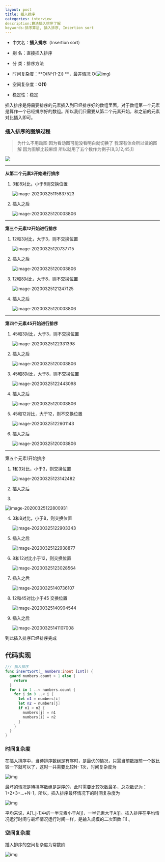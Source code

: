 ```yaml
---
layout: post
title: 插入排序
categories: interview
description:算法插入排序了解
keywords:排序算法, 插入排序, Insertion sort
---
```


- 中文名：**插入排序**（Insertion sort）
- 别  名：直接插入排序

- 分  类：排序方法
- 时间复杂度：**O(N^(1-2)) **，最差情况 O(![img](https://bkimg.cdn.bcebos.com/formula/c937d30f3cd06da1cd53133d8a3b4887.svg))
- 空间复杂度：**O(1)**
- 稳定性：稳定

插入排序是将需要排序的元素插入到已经排序好的数组里面，对于数组第一个元素是算作一个已经排序好的数组。所以我们只需要从第二个元素开始，和之前的元素对比插入即可。

### 插入排序的图解过程

> 为什么不用动图 因为看动图可能没看明白就切换了 我深有体会所以做的图解 
> 因为图解比较麻烦 所以就用了五个数作为例子[8,3,12,45,1]

![](https://raw.githubusercontent.com/joserccblog/uPic/upic/uPic/ME0jgt.jpg)

---

**从第二个元素3开始进行排序**

  1. 3和8对比，小于8则交换位置

     ![image-20200325115837523](https://raw.githubusercontent.com/joserccblog/uPic/upic/uPic/image-20200325115837523-20200325121530502.png)

  2. 插入之后

     ![image-20200325120003806](https://raw.githubusercontent.com/joserccblog/uPic/upic/uPic/image-20200325120003806-20200325121546930.png)
     
---

**第三个元素12开始进行排序**

1. 12和3对比，大于3，则不交换位置

    ![image-20200325120737715](https://raw.githubusercontent.com/joserccblog/uPic/upic/uPic/image-20200325120737715.png)

2. 插入之后

   ![image-20200325120003806](https://raw.githubusercontent.com/joserccblog/uPic/upic/uPic/image-20200325120003806-20200325120755865-20200325121649210.png)
   
3. 12和8对比，大于8，则不交换位置

    ![image-20200325121247125](https://raw.githubusercontent.com/joserccblog/uPic/upic/uPic/image-20200325121247125-20200325122009852.png)

4. 插入之后

    ![image-20200325120003806](https://raw.githubusercontent.com/joserccblog/uPic/upic/uPic/image-20200325120003806-20200325120755865-20200325121649210-20200325122032254.png)

---

**第四个元素45开始进行排序**

1. 45和3对比，大于3，则不交换位置

   ![image-20200325122331398](https://raw.githubusercontent.com/joserccblog/uPic/upic/uPic/image-20200325122331398.png)

2. 插入之后

   ![image-20200325120003806](https://raw.githubusercontent.com/joserccblog/uPic/upic/uPic/image-20200325120003806-20200325120755865-20200325121649210-20200325122032254-20200325122345546.png)

3. 45和8对比，大于8，则不交换位置

   ![image-20200325122443098](https://raw.githubusercontent.com/joserccblog/uPic/upic/uPic/image-20200325122443098.png)

4. 插入之后

   ![image-20200325120003806](https://raw.githubusercontent.com/joserccblog/uPic/upic/uPic/image-20200325120003806-20200325120755865-20200325121649210-20200325122032254-20200325122345546.png)

5. 45和12对比，大于12，则不交换位置

   ![image-20200325122601143](https://raw.githubusercontent.com/joserccblog/uPic/upic/uPic/image-20200325122601143.png)

6. 插入之后

   ![image-20200325120003806](https://raw.githubusercontent.com/joserccblog/uPic/upic/uPic/image-20200325120003806-20200325120755865-20200325121649210-20200325122032254-20200325122345546-20200325122612265.png)

---

第五个元素1开始排序

1. 1和3对比，小于3，则交换位置

   ![image-20200325123142482](https://raw.githubusercontent.com/joserccblog/uPic/upic/uPic/image-20200325123142482.png)

2. 插入之后

3. 

   ![image-20200325122800931](https://raw.githubusercontent.com/joserccblog/uPic/upic/uPic/image-20200325122800931.png)

4. 3和8对比，小于8，则交换位置

   ![image-20200325122903343](https://raw.githubusercontent.com/joserccblog/uPic/upic/uPic/image-20200325122903343.png)

5. 插入之后

   ![image-20200325122938877](https://raw.githubusercontent.com/joserccblog/uPic/upic/uPic/image-20200325122938877.png)

6. 8和12对比小于12，则交换位置

   ![image-20200325123028564](https://raw.githubusercontent.com/joserccblog/uPic/upic/uPic/image-20200325123028564.png)

7. 插入之后

   ![image-20200325140736107](https://raw.githubusercontent.com/joserccblog/uPic/upic/uPic/image-20200325140736107.png)

8. 12和45对比小于45 交换位置

   ![image-20200325140904544](https://raw.githubusercontent.com/joserccblog/uPic/upic/uPic/image-20200325140904544.png)

9. 插入之后

   ![image-20200325141107008](https://raw.githubusercontent.com/joserccblog/uPic/upic/uPic/image-20200325141107008.png)

到此插入排序已经排序完成

## 代码实现

```swift
/// 插入排序
func insertSort(_ numbers:inout [Int]) {
  guard numbers.count > 1 else {
    return
  }
  for i in 1 ..< numbers.count {
    for j in 0 ..< i {
      let n1 = numbers[i]
      let n2 = numbers[j]
      if n1 < n2 {
        numbers[j] = n1
        numbers[i] = n2
      }
    }
  }
}
```

   

### 时间复杂度

在插入排序中，当待排序数组是有序时，是最优的情况，只需当前数跟前一个数比较一下就可以了，这时一共需要比较N- 1次，时间复杂度为

![img](https://bkimg.cdn.bcebos.com/formula/01c1755ab0dfc73295291de2245131af.svg)

最坏的情况是待排序数组是逆序的，此时需要比较次数最多，总次数记为：1+2+3+…+N-1，所以，插入排序最坏情况下的时间复杂度为

![img](https://bkimg.cdn.bcebos.com/formula/f990c5e20c6033ea5c9c4a9be4ff8951.svg)

 

平均来说，A[1..j-1]中的一半元素小于A[j]，一半元素大于A[j]。插入排序在平均情况运行时间与最坏情况运行时间一样，是输入规模的二次函数 [1] 。



### 空间复杂度

插入排序的空间复杂度为常数阶

![img](https://bkimg.cdn.bcebos.com/formula/59f30c9e66f5f15028bde1e8e08c8bd8.svg)


